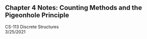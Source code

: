 ## Chapter 4 Notes: Counting Methods and the Pigeonhole Principle
CS-113 Discrete Structures  
3/25/2021
